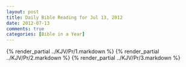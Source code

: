 ```yaml
---
layout: post
title: Daily Bible Reading for Jul 13, 2012
date: 2012-07-13
comments: true
categories: [Bible in a Year]
---
```

{% render_partial ../KJV/Pr/1.markdown %}
{% render_partial ../KJV/Pr/2.markdown %}
{% render_partial ../KJV/Pr/3.markdown %}
